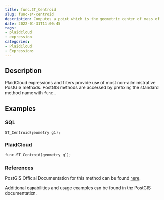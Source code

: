 ```yaml
---
title: func.ST_Centroid
slug: func-st-centroid
description: Computes a point which is the geometric center of mass of a geometry
date: 2022-01-31T11:00:45
tags:
- plaidcloud
- expression
categories:
- PlaidCloud
- Expressions
---
```



## Description


PlaidCloud expressions and filters provide use of most non-administrative PostGIS methods. PostGIS methods are accessed by prefixing the standard method name with `func.`.



## Examples


### SQL



```
ST_Centroid(geometry g1); 
```


### PlaidCloud



```python
func.ST_Centroid(geometry g1); 
```


### References


PostGIS Official Documentation for this method can be found [here](https://postgis.net/docs/manual-3.1/ST_Centroid.html).



Additional capabilities and usage examples can be found in the PostGIS documentation.


